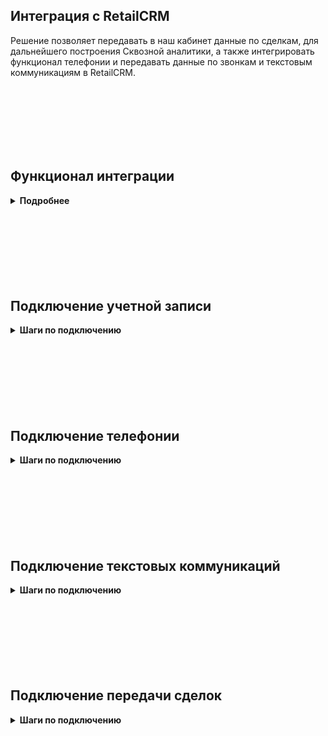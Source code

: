 ## Интеграция с RetailCRM <br />


Решение позволяет передавать в наш кабинет данные по сделкам, для дальнейшего построения Сквозной аналитики, а также интегрировать функционал телефонии и передавать данные по звонкам и текстовым коммуникациям в RetailCRM. <br /> 

<br />
<br />
<br />
<br />
<br />
<br />

## Функционал интеграции <br />  

<details>
 <summary style="font-weight:bold;"> Подробнее </summary> <br />


Данные передаваемые по звонкам:  <br />

- всплывающие уведомления о входящих звонках;
- звонок в один клик из RetailCRM;
- сохранение истории и записей звонков в RetailCRM;
- синхронизация сотрудников;
- возможность гибкой настройки создания клиентов, заказов и задач по звонкам. <br />


Данные передаваемые по текстовым коммуникациям:  <br />

- возможность гибкой настройки создания клиентов, заказов и задач по обращениям;
- передача дополнительных полей в клиента или заказ;
- встройка нашего виджета РМО в кабинет RetailCRM при подключении соответствующего расширения. <br />


Данные получаемые по сделкам:    <br />
- сделки: сумма сделки, статус, магазин, к которому относится сделка и тд; 
- воронка продаж и ее этапы;
- клиенты;
- ответственный менеджер.   <br />


</details> 

<br />
<br />
<br />
<br />
<br />
<br />
<br />


## Подключение учетной записи <br />

<details>
 <summary style="font-weight:bold;"> Шаги по подключению </summary> <br />

Для авторизации в RetailCRM необходимо в ЛК UIS: <br />  

- нажать "Авторизация";
- если ранеее добавляли учетные данные RetailCRM, то выбрать их из списка; <br /> 
- если нет, то нажать "Добавить учетные данные" и заполнить значения:
  - название; <br />
  - URL (домен RetailCRM ) в формате YOURDOMAIN.retailcrm.ru , часть 'YOURDOMAIN' у каждого клиента уникальна;
  - API key - ключ API RetailCRM, Настройки - > Интеграция → Ключи доступа к API -> Добавить  <br />
  Создаем новый ключ, с доступом ко всем магазинам и методам. Добавляем данный ключ в настройки интеграции.  <br />

![image](retailcrm_auth.gif)  <br />

      
После добавления учетных данных на странице появятся Параметры интеграции.  <br />

</details> 

<br />
<br />
<br />
<br />
<br />
<br />
<br />



## Подключение телефонии   <br />

<details>
 <summary style="font-weight:bold;"> Шаги по подключению </summary> <br />
  
1. **Сотрудники** 
<br /> 
<br />

**Варианты сопоставления сотрудников** - выберите один из двух вариантов: <br /> 

- **Синхронизация** - настройка позволяет автоматически импортировать выбранных сотрудников из RetailCRM в UIS.<br /> 
Связь сотрудника в UIS с сотрудником из RetailCRM происходит по e-mail. При прожатии будут выведены дополнительные настройки: <br /> 
   - список сотрудников из RetailCRM. Необходимо выбрать тех сотрудников, которых требуется создать в UIS.
   - кнопка"Синхронизировать", для принудительной синхронизации сотрудников. По умолчанию синхронизация происходит каждые 2 часа.
<br />
  
- **Соответствие** - настройка позволяет вручную указать соответствие сотрудников из RetailCRM и UIS.  <br />
<br /> 
<br />

2. **Ответственный по умолчанию** - данный сотрудник будет назначен ответственным на создаваемые  сущности, если выбрана соотвествующая настройка .<br />

3. **Фильтровать по виртуальным номерам** - выберите настройку, если требуется  фильтрация по виртуальным номерам (в случае подключения нескольких интеграций). <br />
При прожатии будет выведена дополнительная настройка с выбором виртуальных номеров. <br />

4. **Обработка звонков**  <br />
   
4.1.  **Создавать клиент при звонке** - настройка позволяет создавать клиент в разделе "Клиенты" при начале разговора. <br />

При её выборе выводится дополнительная настройка выбора ответственного сотрудника. <br /> 
**Назначать ответственного на** - выберите кого назначать ответственным за успешный звонок от нового клиента. <br />

4.2. **Создавать задачу по пропущенному звонку** - гибкая настройка создания задач по пропущенным звонкам:
- выберите требуемый тип звонка;
- укажите ответственного сотрудника;
- измените шаблон названия, при необходимости (через "+" можно добавить требуемые параметры);
- укажите срок исполнения задачи в часах (к времени завершения звонка прибавится данное время).
<br />

4.3. Выберите настройку **Включить переадресацию на персонального менеджера**, если необходима переадресация на персонального менеджера из CRM.  <br />

4.4. **Передавать дополнительные поля** - настройка позволяет передавать дополнительные поля в клиента. <br />
При её выборе выводятся дополнительные настройки соответствия полей в RetailCRM и UIS.
Добавьте все требуемые значения. Если требуется передавать значение в поля не только при первичных звонках (при создании клиента), но и при повторных, выберите настройку "Обновлять всегда".  <br />

4.5. **Внешние номера магазинов** - укажите соответствие магазинов из RetailCRM и их внешних номеров (виртуальные номера). <br />

4.6. **Номер для звонка по клику** - номер, который определяется у клиента при звонке от сотрудника, у которого нет зарегистрированной SIP-линии. <br /> 

4.7. **Переопредeлять АОН для исходящих звонков** - выберите настройку, если требуется для всех исходящих звонков по клику отображать клиенту только выбранный номер в параметре "Номер для звонка по клику". <br /> 

5. Активируйте интеграцию. <br />

6. Нажмите сохранить. <br />

При подключении интеграции в нашем ЛК, автоматически подключается приложение в Маркетплейсе в RetailCRM.<br />
Для проверки работы интеграции на тестовых звонках проверьте работу пунктов указаных в **"Данные передаваемые по звонкам"**. <br />

</details> 

<br />
<br />
<br />
<br />
<br />
<br />
<br />

## Подключение текстовых коммуникаций   <br />

<details>
 <summary style="font-weight:bold;"> Шаги по подключению </summary> <br />

1. **Ответственный по умолчанию** - данный сотрудник будет назначен ответственным на все создаваемые сущности, если выбрана соотвествующая настройка. <br />

2. **Передача заявок** <br />

2.1 **Передавать заявки** - выберите настройку, если требуется передавать данные по заявкам в RetailCRM.
При её выборе выводятся дополнительные настройки вариантов передачи заявок. <br />

2.2. **Условия фильтрации** - задайте условия, если требуется фильтровать заявки по сайтам и/или типам.<br />

2.3. **Создавать клиента** - настройка позволяет создавать клиента в разделе "Клиенты" по заявкам. <br />

2.4. **Создавать заказ** - настройка позволяет создавать заказ в разделе "Заказы" по заявкам. <br />
При её выборе выводятся дополнительные настройки создания заказа по типу заявки и ответственному сотруднику. <br />

3. **Передача чатов**  <br />

3.1. **Передавать чаты** - выберите настройку, если требуется передавать данные по чатам в RetailCRM.
При её выборе выводятся дополнительные настройки вариантов передачи чатов.  <br />

3.2. **Условия фильтрации** - задайте условия, если требуется фильтровать заявки по сайтам, каналам и/или тегам.  <br />

3.3. **Создавать клиента** - настройка позволяет создавать клиента в разделе "Клиенты" по чатам. <br />

При её выборе выводятся дополнительные настройки:
- Выберите на какое событие создавать клиента: начало чата, завершение чата, простановка тега.
- При выборе простановки тега дополнительно выводится список тегов. 
<br />
 
3.4. **Создавать заказ** - настройка позволяет создавать заказ в разделе "Заказы" по чатам. <br />

При её выборе выводятся дополнительные настройки:
- Выберите на какое событие создавать заказ: начало чата, завершение чата, простановка тега.
- Выберите кого указывать ответственным за заказ.

3.5. **Создавать задачу по потерянному чату** - гибкая настройка создания задач по потерянным чатам:
- укажите ответственного сотрудника;
- измените шаблон названия, при необходимости (через "+" можно добавить требуемые параметры);
- укажите срок исполнения задачи в часах (к времени завершения чата прибавится данное время).
<br />

4. **Передавать дополнительные поля** - настройка позволяет передавать дополнительные поля в клиента и заказ. <br />
При её выборе выводятся дополнительные настройки выбора сущности в RetailCRM и соответствия их полей в RetailCRM и UIS.
Добавьте все требуемые значения. Если требуется передавать значение в поля не только при первичных чатах (при создании клиента), но и при повторных, выберите настройку "Обновлять всегда".  <br />


5. **Сопоставление сайтов с магазинами** - укажите соответствие магазинов из RetailCRM и сайта из UIS. <br />

6. Активируйте интеграцию. <br />

7. Нажмите сохранить. <br />

При подключении интеграции в нашем ЛК, автоматически подключается приложение в Маркетплейсе в RetailCRM.<br />
Для проверки работы интеграции на тестовых звонках проверьте работу пунктов указаных в **"Данные передаваемые по текстовым коммуникациям"**. <br />

</details>  

<br />
<br />
<br />
<br />
<br />
<br />
<br />
 

## Подключение передачи сделок   <br />


<details>
 <summary style="font-weight:bold;"> Шаги по подключению </summary> <br />


1. Активируйте интеграцию. <br />

2. **Настройте Триггер в RetailCRM** <br />

<details>
  <summary style="font-weight:bold;"> Подробнее </summary> <br />

Автоматизация → Триггеры →  Добавить триггер <br />
Заполните настройки триггера:

- название ;
- добавляем событие 'Изменение заказа ': 
  - обязательно указываем в условиях:  "Новый заказ" или  "Изменение статуса заказа с Любой на Любой" или "Заказ оплачен "Да";
  - в действие добавляем "Выполнить HTTP-запрос"  , в нем заполняем настройки :
     - Адрес  - Webhook url из настроек интеграции;
     - HTTP метод - GET;
     - Передавать параметры - в строке запроса; 
        - Параметр: orderId 
        - Значение: {{ order.id }} <br />

![image](retail_trigger_3.gif)

</details> 

<br />
 
3. Проставьте требуемые настройки: <br />
- **Дефолтная воронка** — при прожатии все сделки будут передаваться в 1 воронку по умолчанию. В противном случае по каждом магазину будет создана отдельная воронка. <br />
- **Учитывать стоимость доставки** — при прожатии в сумму сделки будет включена стоимость доставки. <br />
- **Передавать дополнительные поля** — при прожатии будет выведен список дополнительных полей из RetailCRM. выберите те, которые требуется передавать в наши отчеты в связке со сделками.

4. Нажмите сохранить. <br />


После подключения интеграции сделки будут попадать в  Сырые данные -> Сделки.  <br />
Для проверки корректности работы интеграции создайте тестовую сделку в RetailCRM.

</details> 
